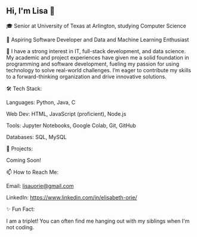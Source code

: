 ## Hi, I'm Lisa 👋

🎓 Senior at University of Texas at Arlington, studying Computer Science

🔭 Aspiring Software Developer and Data and Machine Learning Enthusiast

🌱 I have a strong interest in IT, full-stack development, and data science. My academic and project experiences have given me a solid foundation in programming and software development, fueling my passion for using technology to solve real-world challenges. I’m eager to contribute my skills to a forward-thinking organization and drive innovative solutions.

🛠 Tech Stack:

Languages: Python, Java, C

Web Dev: HTML, JavaScript (proficient), Node.js

Tools: Jupyter Notebooks, Google Colab, Git, GitHub

Databases: SQL, MySQL

🚀 Projects:

Coming Soon!

📫 How to Reach Me:

Email: lisauorie@gmail.com

LinkedIn: https://www.linkedin.com/in/elisabeth-orie/

✨ Fun Fact:

I am a triplet! You can often find me hanging out with my siblings when I'm not coding.
<!--
**lisac0des/lisac0des** is a ✨ _special_ ✨ repository because its `README.md` (this file) appears on your GitHub profile.

Here are some ideas to get you started:

- 🔭 I’m currently working on ...
- 🌱 I’m currently learning ...
- 👯 I’m looking to collaborate on ...
- 🤔 I’m looking for help with ...
- 💬 Ask me about ...
- 📫 How to reach me: ...
- 😄 Pronouns: ...
- ⚡ Fun fact: ...
-->
